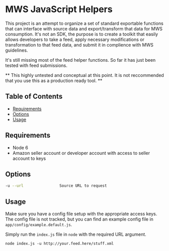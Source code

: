 # MWS JavaScript Helpers

This project is an attempt to organize a set of standard exportable functions that can interface with source data and export/transform that data for MWS consumption. It's not an SDK, the purpose is to create a toolkit that easily allows developers to take a feed, apply necessary modifications or transformation to that feed data, and submit it in complience with MWS guidelines.

It's still missing most of the feed helper functions. So far it has just been tested with feed submissions.

** This highly untested and conceptual at this point. It is not reccommended that you use this as a production ready tool. **

## Table of Contents

<!-- toc -->

- [Requirements](#requirements)
- [Options](#options)
- [Usage](#usage)

<!-- tocstop -->

## Requirements

* Node 6
* Amazon seller account or developer account with access to seller account to keys

## Options

```bash
-u --url                Source URL to request
```

## Usage

Make sure you have a config file setup with the appropriate access keys. The config file is not tracked, but you can find an example config file in `app/config/example.default.js`.

Simply run the `index.js` file in `node` with the required URL argument.

`node index.js -u http://your.feed.here/stuff.xml`